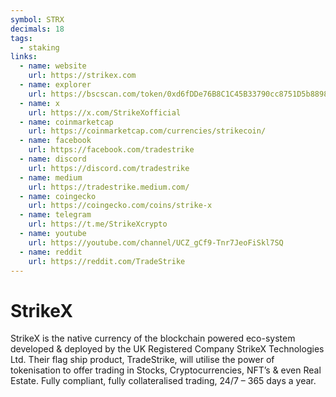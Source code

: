 ```yaml
---
symbol: STRX
decimals: 18
tags:
  - staking
links:
  - name: website
    url: https://strikex.com
  - name: explorer
    url: https://bscscan.com/token/0xd6fDDe76B8C1C45B33790cc8751D5b88984c44ec
  - name: x
    url: https://x.com/StrikeXofficial
  - name: coinmarketcap
    url: https://coinmarketcap.com/currencies/strikecoin/
  - name: facebook
    url: https://facebook.com/tradestrike
  - name: discord
    url: https://discord.com/tradestrike
  - name: medium
    url: https://tradestrike.medium.com/
  - name: coingecko
    url: https://coingecko.com/coins/strike-x
  - name: telegram
    url: https://t.me/StrikeXcrypto
  - name: youtube
    url: https://youtube.com/channel/UCZ_gCf9-Tnr7JeoFiSkl7SQ
  - name: reddit
    url: https://reddit.com/TradeStrike
---
```


# StrikeX

StrikeX is the native currency of the blockchain powered eco-system developed & deployed by the UK Registered Company StrikeX Technologies Ltd. Their flag ship product, TradeStrike, will utilise the power of tokenisation to offer trading in Stocks, Cryptocurrencies, NFT’s & even Real Estate. Fully compliant, fully collateralised trading, 24/7 – 365 days a year.
